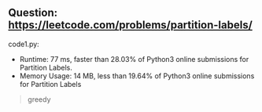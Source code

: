 ## Question: https://leetcode.com/problems/partition-labels/

code1.py:
* Runtime: 77 ms, faster than 28.03% of Python3 online submissions for Partition Labels.
* Memory Usage: 14 MB, less than 19.64% of Python3 online submissions for Partition Labels
> greedy